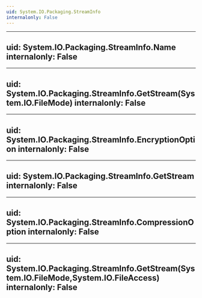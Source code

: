 ```yaml
---
uid: System.IO.Packaging.StreamInfo
internalonly: False
---
```


---
uid: System.IO.Packaging.StreamInfo.Name
internalonly: False
---

---
uid: System.IO.Packaging.StreamInfo.GetStream(System.IO.FileMode)
internalonly: False
---

---
uid: System.IO.Packaging.StreamInfo.EncryptionOption
internalonly: False
---

---
uid: System.IO.Packaging.StreamInfo.GetStream
internalonly: False
---

---
uid: System.IO.Packaging.StreamInfo.CompressionOption
internalonly: False
---

---
uid: System.IO.Packaging.StreamInfo.GetStream(System.IO.FileMode,System.IO.FileAccess)
internalonly: False
---
